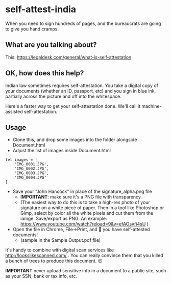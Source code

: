 # self-attest-india
When you need to sign hundreds of pages, and the bureaucrats are going to give you hand cramps.

## What are you talking about?

This: https://legaldesk.com/general/what-is-self-attestation

## OK, how does this help?

Indian law sometimes requires self-attestation. You take a digital copy of your documents (whether an ID, passport, etc) and you sign in blue ink, partially across the picture and off into the whitespace.

Here's a faster way to get your self-attestation done. We'll call it machine-assisted self-attestation.

## Usage
- Clone this, and drop some images into the folder alongside Document.html
- Adjust the list of images inside Document.html
```
let images = [
    'IMG_0001.JPG',
    'IMG_0002.JPG',
    'IMG_0003.JPG',
    'IMG_0004.JPG'
]
```
- Save your "John Hancock" in place of the signature_alpha.png file
    - **IMPORTANT**: make sure it's a PNG file with transparency.
    - (The easiest way to do this is to take a high-res photo of your signature on a white piece of paper. Then in a tool like Photoshop or Gimp, select by color all the white pixels and cut them from the iamge. Save/export as PNG. An example: https://www.youtube.com/watch?reload=9&v=efAOsvfi4sU )
- Open the file in Chrome, File->Print, and 🎉 you have self-attested documents!
    - (sample in the Sample Output.pdf file)

It's handy to combine with digital scan services like http://lookslikescanned.com/ . You can really convince them that you killed a bunch of trees to produce this document. 😉

**IMPORTANT** never upload sensitive info in a document to a public site, such as your SSN, bank or tax info, etc.
